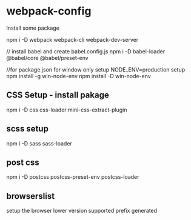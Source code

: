 # webpack-config

Install some package

npm i -D webpack webpack-cli webpack-dev-server

// install babel and create babel.config.js
npm i -D babel-loader @babel/core @babel/preset-env

//for package.json for window only
setup NODE_ENV=production setup
npm install -g win-node-env
npm install -D win-node-env

## CSS Setup - install pakage

npm i -D css css-loader mini-css-extract-plugin

## scss setup

npm i -D sass sass-loader

## post css

npm i -D postcss postcss-preset-env postcss-loader

## browserslist

setup the browser lower version supported prefix generated
